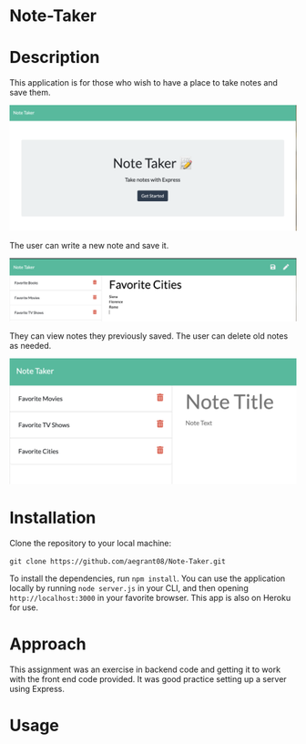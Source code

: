 # Note-Taker

# Description
This application is for those who wish to have a place to take notes and save them. 

![Home](public/assets/screen-shots/1-landing-page.png?raw=true)

The user can write a new note and save it. 

![New Note](public/assets/screen-shots/2-example-notes.png?raw=true)

They can view notes they previously saved. The user can delete old notes as needed.

![Deleted Note](public/assets/screen-shots/3-deleted-note.png?raw=true)

# Installation
Clone the repository to your local machine:

`git clone https://github.com/aegrant08/Note-Taker.git`

To install the dependencies, run `npm install`. You can use the application locally by running `node server.js` in your CLI, and then opening `http://localhost:3000` in your favorite browser. This app is also on Heroku for use.

# Approach

This assignment was an exercise in backend code and getting it to work with the front end code provided. It was good practice setting up a server using Express.

# Usage
